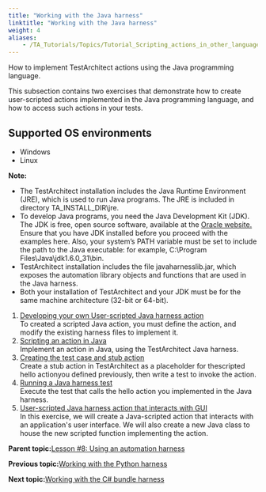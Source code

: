 ```yaml
--- 
title: "Working with the Java harness"
linktitle: "Working with the Java harness"
weight: 4
aliases: 
    - /TA_Tutorials/Topics/Tutorial_Scripting_actions_in_other_languages_java.html
---
```


How to implement TestArchitect actions using the Java programming language.

This subsection contains two exercises that demonstrate how to create user-scripted actions implemented in the Java programming language, and how to access such actions in your tests.

## Supported OS environments

-   Windows
-   Linux

**Note:**

-   The TestArchitect installation includes the Java Runtime Environment \(JRE\), which is used to run Java programs. The JRE is included in directory TA\_INSTALL\_DIR\\jre.
-   To develop Java programs, you need the Java Development Kit \(JDK\). The JDK is free, open source software, available at the [Oracle website.](http://www.oracle.com/technetwork/java/javase/downloads/index.html) Ensure that you have JDK installed before you proceed with the examples here. Also, your system’s PATH variable must be set to include the path to the Java executable: for example, C:\\Program Files\\Java\\jdk1.6.0\_31\\bin.
-   TestArchitect installation includes the file javaharnesslib.jar, which exposes the automation library objects and functions that are used in the Java harness.
-   Both your installation of TestArchitect and your JDK must be for the same machine architecture \(32-bit or 64-bit\).

1.  [Developing your own User-scripted Java harness action](/TA_Tutorials/Topics/Developing_your_own_harness_action_Java.html)  
 To created a scripted Java action, you must define the action, and modify the existing harness files to implement it.
2.  [Scripting an action in Java](/TA_Tutorials/Topics/Scripting_an_action_Java.html)  
Implement an action in Java, using the TestArchitect Java harness.
3.  [Creating the test case and stub action](/TA_Tutorials/Topics/Creating_the_test_case_and_stub_action_Java.html)  
Create a stub action in TestArchitect as a placeholder for thescripted hello actionyou defined previously, then write a test to invoke the action.
4.  [Running a Java harness test](/TA_Tutorials/Topics/Running_the_test_4_Java.html)  
 Execute the test that calls the hello action you implemented in the Java harness.
5.  [User-scripted Java harness action that interacts with GUI](/TA_Tutorials/Topics/Creating_a_harness_action_that_interacts_with_a_GUI_Java.html)  
 In this exercise, we will create a Java-scripted action that interacts with an application's user interface. We will also create a new Java class to house the new scripted function implementing the action.

**Parent topic:**[Lesson \#8: Using an automation harness](/TA_Tutorials/Topics/Tutorial_Scripting_actions_in_other_languages.html)

**Previous topic:**[Working with the Python harness](/TA_Tutorials/Topics/Tutorial_Scripting_actions_in_other_languages_python.html)

**Next topic:**[Working with the C\# bundle harness](/TA_Tutorials/Topics/tut_Scripting_actions_in_other_languages_CSharp_bundle.html)

